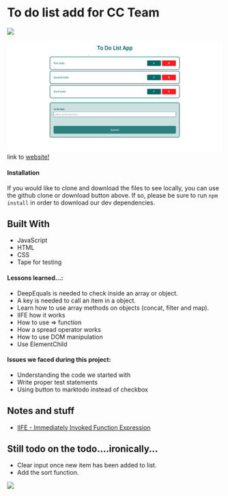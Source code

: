 # To do list add for CC Team

![](https://www.b2interactive.com/wp-content/uploads/seriously.gif)

![screenshot](Screenshot_20181109_110902.png)
link to [website!](https://fac-15.github.io/CC_toDoList/)

#### Installation
If you would like to clone and download the files to see locally, you can use the github clone or download button above. If so, please be sure to run `npm install` in order to download our dev dependencies.

##  Built With
- JavaScript
- HTML
- CSS
- Tape for testing

#### Lessons learned...:

- DeepEquals is needed to check inside an array or object.
- A key is needed to call an item in a object.
- Learn how to use array methods on objects (concat, filter and map).
- IIFE how it works
- How to use => function 
- How a spread operator works 
- How to use DOM manipulation
- Use ElementChild 

#### Issues we faced during this project:

- Understanding the code we started with
- Write proper test statements
- Using button to marktodo instead of checkbox


## Notes and stuff
- [IIFE - Immediately Invoked Function Expression](https://developer.mozilla.org/en-US/docs/Glossary/IIFE)

## Still todo on the todo....ironically...
- Clear input once new item has been added to list.
- Add the sort function.

![](https://img.buzzfeed.com/buzzfeed-static/static/2016-04/5/13/enhanced/webdr14/anigif_enhanced-30008-1459877354-2.gif)

